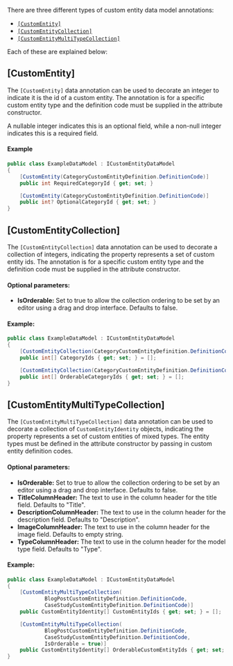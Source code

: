 There are three different types of custom entity data model annotations:

- [`[CustomEntity]`](#customentity)
- [`[CustomEntityCollection]`](#customentitycollection)
- [`[CustomEntityMultiTypeCollection]`](#customentitymultitypecollection)

Each of these are explained below:

## [CustomEntity]

The `[CustomEntity]` data annotation can be used to decorate an integer to indicate it is the id of a custom entity. The annotation is for a specific custom entity type and the definition code must be supplied in the attribute constructor.

A nullable integer indicates this is an optional field, while a non-null integer indicates this is a required field. 

#### Example

```csharp
public class ExampleDataModel : ICustomEntityDataModel
{
    [CustomEntity(CategoryCustomEntityDefinition.DefinitionCode)]
    public int RequiredCategoryId { get; set; }

    [CustomEntity(CategoryCustomEntityDefinition.DefinitionCode)]
    public int? OptionalCategoryId { get; set; }
}
```

## [CustomEntityCollection]

The `[CustomEntityCollection]` data annotation can be used to decorate a collection of integers, indicating the property represents a set of custom entity ids. The annotation is for a specific custom entity type and the definition code must be supplied in the attribute constructor.

#### Optional parameters:

- **IsOrderable:** Set to true to allow the collection ordering to be set by an editor using a drag and drop interface. Defaults to false.

#### Example:

```csharp
public class ExampleDataModel : ICustomEntityDataModel
{
    [CustomEntityCollection(CategoryCustomEntityDefinition.DefinitionCode)]
    public int[] CategoryIds { get; set; } = [];

    [CustomEntityCollection(CategoryCustomEntityDefinition.DefinitionCode, IsOrderable = true)]
    public int[] OrderableCategoryIds { get; set; } = [];
}
```

## [CustomEntityMultiTypeCollection]

The `[CustomEntityMultiTypeCollection]` data annotation can be used to decorate a collection of `CustomEntityIdentity` objects, indicating the property represents a set of custom entities of mixed types. The entity types must be defined in the attribute constructor by passing in custom entity definition codes.

#### Optional parameters:

- **IsOrderable:** Set to true to allow the collection ordering to be set by an editor using a drag and drop interface. Defaults to false.
- **TitleColumnHeader:** The text to use in the column header for the title field. Defaults to "Title".
- **DescriptionColumnHeader:** The text to use in the column header for the description field. Defaults to "Description".
- **ImageColumnHeader:** The text to use in the column header for the image field. Defaults to empty string.
- **TypeColumnHeader:** The text to use in the column header for the model type field. Defaults to "Type".

#### Example:

```csharp
public class ExampleDataModel : ICustomEntityDataModel
{
    [CustomEntityMultiTypeCollection(
            BlogPostCustomEntityDefinition.DefinitionCode, 
            CaseStudyCustomEntityDefinition.DefinitionCode)]
    public CustomEntityIdentity[] CustomEntityIds { get; set; } = [];

    [CustomEntityMultiTypeCollection(
            BlogPostCustomEntityDefinition.DefinitionCode, 
            CaseStudyCustomEntityDefinition.DefinitionCode, 
            IsOrderable = true)]
    public CustomEntityIdentity[] OrderableCustomEntityIds { get; set; } = [];
}
```